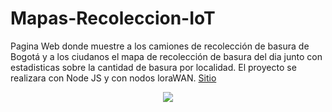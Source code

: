 # Mapas-Recoleccion-IoT
Pagina Web donde muestre a los camiones de recolección de basura de Bogotá y a los ciudanos el mapa de recolección de basura del dia junto con estadisticas sobre la cantidad de basura por localidad. El proyecto se realizara con Node JS y con nodos loraWAN.
[Sitio](https://ritaportal.udistrital.edu.co:10280/)

<p align="center">
  <img src="https://media.giphy.com/media/3oKIPco1eNxAA1rD4Q/giphy.gif">
</p>
